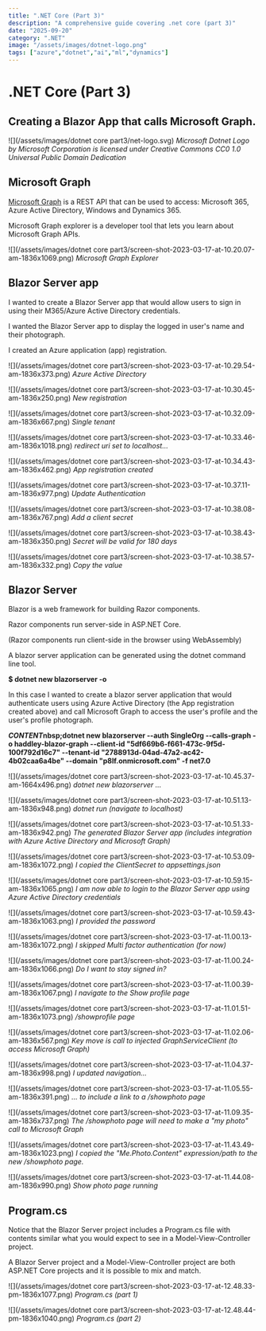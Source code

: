 ```yaml
---
title: ".NET Core (Part 3)"
description: "A comprehensive guide covering .net core (part 3)"
date: "2025-09-20"
category: ".NET"
image: "/assets/images/dotnet-logo.png"
tags: ["azure","dotnet","ai","ml","dynamics"]
---
```


# .NET Core (Part 3)

## Creating a Blazor App that calls Microsoft Graph.

![](/assets/images/dotnet core part3/net-logo.svg)
*Microsoft Dotnet Logo by Microsoft Corporation is licensed under Creative Commons CC0 1.0 Universal Public Domain Dedication*


## Microsoft Graph

[Microsoft Graph](MicrosoftGraph.html) is a REST API that can be used to access: Microsoft 365, Azure Active Directory, Windows and Dynamics 365.

Microsoft Graph explorer is a developer tool that lets you learn about Microsoft Graph APIs.

![](/assets/images/dotnet core part3/screen-shot-2023-03-17-at-10.20.07-am-1836x1069.png)
*Microsoft Graph Explorer*


## Blazor Server app

I wanted to create a Blazor Server app that would allow users to sign in using their M365/Azure Active Directory credentials.

I wanted the Blazor Server app to display the logged in user's name and their photograph.

I created an Azure application (app) registration.

![](/assets/images/dotnet core part3/screen-shot-2023-03-17-at-10.29.54-am-1836x373.png)
*Azure Active Directory*

![](/assets/images/dotnet core part3/screen-shot-2023-03-17-at-10.30.45-am-1836x250.png)
*New registration*

![](/assets/images/dotnet core part3/screen-shot-2023-03-17-at-10.32.09-am-1836x667.png)
*Single tenant*

![](/assets/images/dotnet core part3/screen-shot-2023-03-17-at-10.33.46-am-1836x1018.png)
*redirect uri set to localhost...*

![](/assets/images/dotnet core part3/screen-shot-2023-03-17-at-10.34.43-am-1836x462.png)
*App registration created*

![](/assets/images/dotnet core part3/screen-shot-2023-03-17-at-10.37.11-am-1836x977.png)
*Update Authentication*

![](/assets/images/dotnet core part3/screen-shot-2023-03-17-at-10.38.08-am-1836x767.png)
*Add a client secret*

![](/assets/images/dotnet core part3/screen-shot-2023-03-17-at-10.38.43-am-1836x350.png)
*Secret will be valid for 180 days*

![](/assets/images/dotnet core part3/screen-shot-2023-03-17-at-10.38.57-am-1836x332.png)
*Copy the value*


## Blazor Server

Blazor is a web framework for building Razor components.

Razor components run server-side in ASP.NET Core.

(Razor components run client-side in the browser using WebAssembly)

A blazor server application can be generated using the dotnet command line tool.

**$ dotnet new blazorserver -o <project name>**

In this case I wanted to create a blazor server application that would authenticate users using Azure Active Directory (the App registration created above) and call Microsoft Graph to access the user's profile and the user's profile photograph.

**$CONTENT$nbsp;dotnet new blazorserver --auth SingleOrg --calls-graph -o haddley-blazor-graph --client-id "5df669b6-f661-473c-9f5d-100f792d16c7" --tenant-id "2788913d-04ad-47a2-ac42-4b02caa6a4be" --domain "p8lf.onmicrosoft.com" -f net7.0**

![](/assets/images/dotnet core part3/screen-shot-2023-03-17-at-10.45.37-am-1664x496.png)
*dotnet new blazorserver ...*

![](/assets/images/dotnet core part3/screen-shot-2023-03-17-at-10.51.13-am-1836x948.png)
*dotnet run (navigate to localhost)*

![](/assets/images/dotnet core part3/screen-shot-2023-03-17-at-10.51.33-am-1836x942.png)
*The generated Blazor Server app (includes integration with Azure Active Directory and Microsoft Graph)*

![](/assets/images/dotnet core part3/screen-shot-2023-03-17-at-10.53.09-am-1836x1072.png)
*I copied the ClientSecret to appsettings.json*

![](/assets/images/dotnet core part3/screen-shot-2023-03-17-at-10.59.15-am-1836x1065.png)
*I am now able to login to the Blazor Server app using Azure Active Directory credentials*

![](/assets/images/dotnet core part3/screen-shot-2023-03-17-at-10.59.43-am-1836x1063.png)
*I provided the password*

![](/assets/images/dotnet core part3/screen-shot-2023-03-17-at-11.00.13-am-1836x1072.png)
*I skipped Multi factor authentication (for now)*

![](/assets/images/dotnet core part3/screen-shot-2023-03-17-at-11.00.24-am-1836x1066.png)
*Do I want to stay signed in?*

![](/assets/images/dotnet core part3/screen-shot-2023-03-17-at-11.00.39-am-1836x1067.png)
*I navigate to the Show profile page*

![](/assets/images/dotnet core part3/screen-shot-2023-03-17-at-11.01.51-am-1836x1073.png)
*/showprofile page*

![](/assets/images/dotnet core part3/screen-shot-2023-03-17-at-11.02.06-am-1836x567.png)
*Key move is call to injected GraphServiceClient (to access Microsoft Graph)*

![](/assets/images/dotnet core part3/screen-shot-2023-03-17-at-11.04.37-am-1836x998.png)
*I updated navigation...*

![](/assets/images/dotnet core part3/screen-shot-2023-03-17-at-11.05.55-am-1836x391.png)
*... to include a link to a /showphoto page*

![](/assets/images/dotnet core part3/screen-shot-2023-03-17-at-11.09.35-am-1836x737.png)
*The /showphoto page will need to make a "my photo" call to Microsoft Graph*

![](/assets/images/dotnet core part3/screen-shot-2023-03-17-at-11.43.49-am-1836x1023.png)
*I copied the "Me.Photo.Content" expression/path to the new /showphoto page.*

![](/assets/images/dotnet core part3/screen-shot-2023-03-17-at-11.44.08-am-1836x990.png)
*Show photo page running*


## Program.cs

Notice that the Blazor Server project includes a Program.cs file with contents similar what you would expect to see in a Model-View-Controller project.

A Blazor Server project and a Model-View-Controller project are both ASP.NET Core projects and it is possible to mix and match.

![](/assets/images/dotnet core part3/screen-shot-2023-03-17-at-12.48.33-pm-1836x1077.png)
*Program.cs (part 1)*

![](/assets/images/dotnet core part3/screen-shot-2023-03-17-at-12.48.44-pm-1836x1040.png)
*Program.cs (part 2)*
